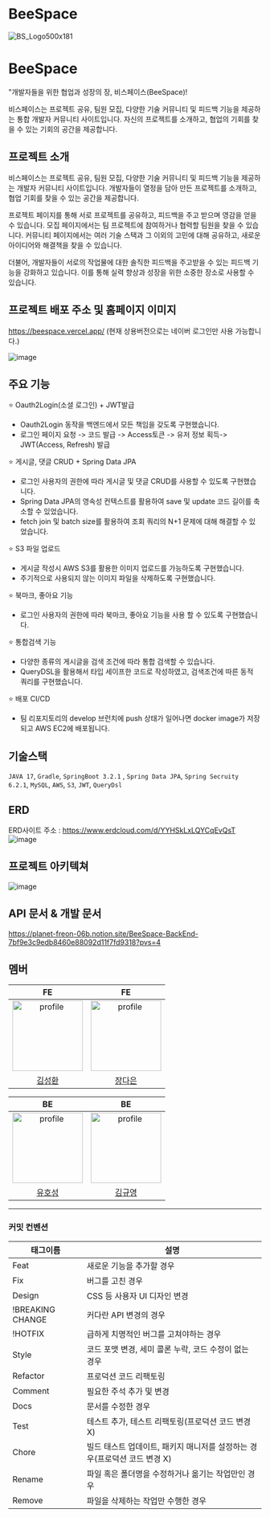 # BeeSpace

![BS_Logo500x181](https://github.com/CreaviSpace/BeeSpace-FrontEnd/assets/97121074/27534123-e13a-4cc3-a9d6-de4ab5407cf6)

# BeeSpace

"개발자들을 위한 협업과 성장의 장, 비스페이스(BeeSpace)!

비스페이스는 프로젝트 공유, 팀원 모집, 다양한 기술 커뮤니티 및 피드백 기능을 제공하는 통합 개발자 커뮤니티 사이트입니다. 자신의 프로젝트를 소개하고, 협업의 기회를 찾을 수 있는 기회의 공간을 제공합니다.

## 프로젝트 소개

비스페이스는 프로젝트 공유, 팀원 모집, 다양한 기술 커뮤니티 및 피드백 기능을 제공하는 개발자 커뮤니티 사이트입니다. 개발자들이 열정을 담아 만든 프로젝트를 소개하고, 협업 기회를 찾을 수 있는 공간을 제공합니다.

프로젝트 페이지를 통해 서로 프로젝트를 공유하고, 피드백을 주고 받으며 영감을 얻을 수 있습니다. 모집 페이지에서는 팀 프로젝트에 참여하거나 협력할 팀원을 찾을 수 있습니다. 커뮤니티 페이지에서는 여러 기술 스택과 그 이외의 고민에 대해 공유하고, 새로운 아이디어와 해결책을 찾을 수 있습니다.

더불어, 개발자들이 서로의 작업물에 대한 솔직한 피드백을 주고받을 수 있는 피드백 기능을 강화하고 있습니다. 이를 통해 실력 향상과 성장을 위한 소중한 장소로 사용할 수 있습니다.

## 프로젝트 배포 주소 및 홈페이지 이미지

https://beespace.vercel.app/
(현재 상용버전으로는 네이버 로그인만 사용 가능합니다.)


![image](https://github.com/user-attachments/assets/202da9f8-fae8-4080-8ec3-379b161dbfa9)

## 주요 기능

⭐ Oauth2Login(소셜 로그인) + JWT발급

- Oauth2Login 동작을 백엔드에서 모든 책임을 갖도록 구현했습니다.
- 로그인 페이지 요청 -> 코드 발급 -> Access토큰 -> 유저 정보 획득-> JWT(Access, Refresh) 발급

⭐ 게시글, 댓글 CRUD + Spring Data JPA

- 로그인 사용자의 권한에 따라 게시글 및 댓글 CRUD를 사용할 수 있도록 구현했습니다.
- Spring Data JPA의 영속성 컨텍스트를 활용하여 save 및 update 코드 길이를 축소할 수 있었습니다.
- fetch join 및 batch size를 활용하여 조회 쿼리의 N+1 문제에 대해 해결할 수 있었습니다.

⭐ S3 파일 업로드

- 게시글 작성시 AWS S3를 활용한 이미지 업로드를 가능하도록 구현했습니다.
- 주기적으로 사용되지 않는 이미지 파일을 삭제하도록 구현했습니다.

⭐ 북마크, 좋아요 기능

- 로그인 사용자의 권한에 따라 북마크, 좋아요 기능을 사용 할 수 있도록 구현했습니다.

⭐ 통합검색 기능

- 다양한 종류의 게시글을 검색 조건에 따라 통합 검색할 수 있습니다.
- QueryDSL을 활용해서 타입 세이프한 코드로 작성하였고, 검색조건에 따른 동적 쿼리를 구현했습니다.

⭐ 배포 CI/CD

- 팀 리포지토리의 develop 브런치에 push 상태가 일어나면 docker image가 저장되고 AWS EC2에 배포됩니다.



## 기술스택
`JAVA 17`, `Gradle`, `SpringBoot 3.2.1` , `Spring Data JPA`, `Spring Secruity 6.2.1`, `MySQL`, `AWS`, `S3`, `JWT`, `QueryDsl`

## ERD
ERD사이트 주소 : https://www.erdcloud.com/d/YYHSkLxLQYCqEvQsT
![image](https://github.com/user-attachments/assets/c2ae3ffd-9259-4796-a7f3-54791a813314)

## 프로젝트 아키텍쳐

![image](https://github.com/user-attachments/assets/a4f92ef4-dbc1-4c78-a243-b18b86789c1a)

## API 문서 & 개발 문서

https://planet-freon-06b.notion.site/BeeSpace-BackEnd-7bf9e3c9edb8460e88092d11f7fd9318?pvs=4


## 멤버

| FE | FE |
| :---: | :---: |
| <a href="https://github.com/springhana"><img src="https://avatars.githubusercontent.com/u/97121074?v=4" alt="profile" width="140" height="140"></a> | <a href="https://github.com/pionoiq"><img src="https://avatars.githubusercontent.com/u/101159509?v=4" alt="profile" width="140" height="140"></a> |
| [김성환](https://github.com/springhana) | [장다은](https://github.com/pionoiq) |

| BE | BE |
| :---: | :---: |
| <a href="https://github.com/YuHoSeong"><img src="https://avatars.githubusercontent.com/u/82141580?v=4" alt="profile" width="140" height="140"></a> | <a href="https://github.com/K-KY"><img src="https://avatars.githubusercontent.com/u/66647057?s=96&v=4" alt="profile" width="140" height="140"></a> |
| [유호성](https://github.com/YuHoSeong) | [김규영](https://github.com/K-KY) | 

---

### 커밋 컨벤션

|태그이름|설명|
|----|----|
|Feat|새로운 기능을 추가할 경우|
|Fix|	버그를 고친 경우|
|Design|CSS 등 사용자 UI 디자인 변경|
|!BREAKING CHANGE|	커다란 API 변경의 경우|
|!HOTFIX|	급하게 치명적인 버그를 고쳐야하는 경우|
|Style|	코드 포맷 변경, 세미 콜론 누락, 코드 수정이 없는 경우|
|Refactor|	프로덕션 코드 리팩토링|
|Comment|	필요한 주석 추가 및 변경|
|Docs|	문서를 수정한 경우|
|Test|	테스트 추가, 테스트 리팩토링(프로덕션 코드 변경 X)|
|Chore|	빌드 태스트 업데이트, 패키지 매니저를 설정하는 경우(프로덕션 코드 변경 X)|
|Rename|	파일 혹은 폴더명을 수정하거나 옮기는 작업만인 경우|
|Remove|	파일을 삭제하는 작업만 수행한 경우|
